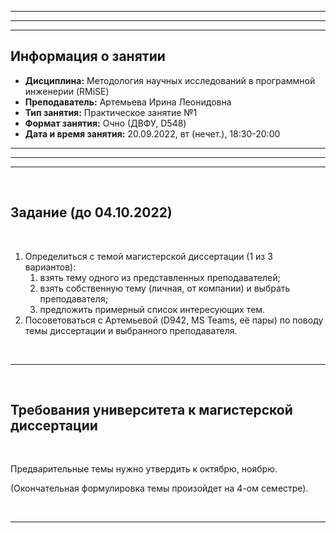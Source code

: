 ___
___
___
## Информация о занятии
- __Дисциплина:__ Методология научных исследований в программной инженерии (RMiSE)
- __Преподаватель:__ Артемьева Ирина Леонидовна
- __Тип занятия:__ Практическое занятие №1
- __Формат занятия:__ Очно (ДВФУ, D548)
- __Дата и время занятия:__ 20.09.2022, вт (нечет.), 18:30-20:00
___
___
___

&nbsp;

## Задание (до 04.10.2022)

&nbsp;

1. Определиться с темой магистерской диссертации (1 из 3 вариантов):
    1. взять тему одного из представленных преподавателей;
    2. взять собственную тему (личная, от компании) и выбрать преподавателя;
    3. предложить примерный список интересующих тем.
2. Посоветоваться с Артемьевой (D942, MS Teams, её пары) по поводу темы
диссертации и выбранного преподавателя.

&nbsp;

___

&nbsp;

## Требования университета к магистерской диссертации

&nbsp;

Предварительные темы нужно утвердить к октябрю, ноябрю.

(Окончательная формулировка темы произойдет на 4-ом семестре).

&nbsp;

___